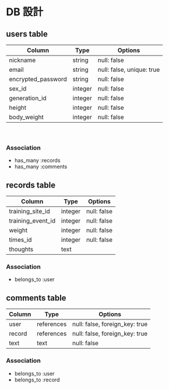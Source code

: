 # DB 設計

## users table

| Column             | Type                | Options                   |
|--------------------|---------------------|---------------------------|
| nickname           | string              | null: false               |
| email              | string              | null: false, unique: true |
| encrypted_password | string              | null: false               |
| sex_id             | integer             | null: false               |
| generation_id      | integer             | null: false               |
| height             | integer             | null: false               |
| body_weight        | integer             | null: false               |

　
### Association

* has_many :records
* has_many :comments

## records table

| Column            | Type       | Options                        |
|------------------ |------------|--------------------------------|
| training_site_id  | integer    | null: false                    |
| training_event_id | integer    | null: false                    |
| weight            | integer    | null: false                    |
| times_id          | integer    | null: false                    |
| thoughts          | text       |                                |

### Association

- belongs_to :user


## comments table

| Column      | Type       | Options                        |
|-------------|------------|--------------------------------|
| user        | references | null: false, foreign_key: true |
| record      | references | null: false, foreign_key: true |
| text        | text       | null: false                    |

### Association

- belongs_to :user
- belongs_to :record



